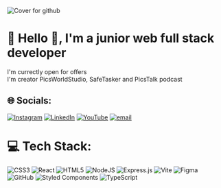 ![Cover for github](https://github.com/user-attachments/assets/eb83a6b8-c03b-48b5-8ae7-5cda7e79ac85)

# 💫 Hello 👋, I'm a junior web full stack developer
I'm currectly open for offers<br>I'm creator PicsWorldStudio, SafeTasker and PicsTalk podcast


## 🌐 Socials:
[![Instagram](https://img.shields.io/badge/Instagram-%23E4405F.svg?logo=Instagram&logoColor=white)](https://instagram.com/vladmcoder/) [![LinkedIn](https://img.shields.io/badge/LinkedIn-%230077B5.svg?logo=linkedin&logoColor=white)](https://linkedin.com/vladmcoder/) [![YouTube](https://img.shields.io/badge/YouTube-%23FF0000.svg?logo=YouTube&logoColor=white)](https://youtube.com/@picsworldstudio) [![email](https://img.shields.io/badge/Email-D14836?logo=gmail&logoColor=white)](mailto:vladmcoder@gmail.com) 

# 💻 Tech Stack:
![CSS3](https://img.shields.io/badge/css3-%231572B6.svg?style=for-the-badge&logo=css3&logoColor=white) ![React](https://img.shields.io/badge/react-%2320232a.svg?style=for-the-badge&logo=react&logoColor=%2361DAFB) ![HTML5](https://img.shields.io/badge/html5-%23E34F26.svg?style=for-the-badge&logo=html5&logoColor=white) ![NodeJS](https://img.shields.io/badge/node.js-6DA55F?style=for-the-badge&logo=node.js&logoColor=white) ![Express.js](https://img.shields.io/badge/express.js-%23404d59.svg?style=for-the-badge&logo=express&logoColor=%2361DAFB) ![Vite](https://img.shields.io/badge/vite-%23646CFF.svg?style=for-the-badge&logo=vite&logoColor=white) ![Figma](https://img.shields.io/badge/figma-%23F24E1E.svg?style=for-the-badge&logo=figma&logoColor=white) ![GitHub](https://img.shields.io/badge/github-%23121011.svg?style=for-the-badge&logo=github&logoColor=white) ![Styled Components](https://img.shields.io/badge/styled--components-DB7093?style=for-the-badge&logo=styled-components&logoColor=white) ![TypeScript](https://img.shields.io/badge/typescript-%23007ACC.svg?style=for-the-badge&logo=typescript&logoColor=white)

<!-- Proudly created with GPRM ( https://gprm.itsvg.in ) -->
